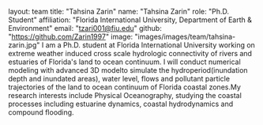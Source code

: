 layout: team
title: "Tahsina Zarin"
name: "Tahsina Zarin"
role: "Ph.D. Student"
affiliation: "Florida International University, Department of Earth & Environment"
email: "tzari001@fiu.edu"
github: "https://github.com/Zarin1997"
image: "images/images/team/tahsina-zarin.jpg"
I am a Ph.D. student at Florida International University working on extreme weather induced cross scale hydrologic connectivity of rivers and estuaries of Florida's land to ocean continuum. I will conduct numerical modeling with advanced 3D modelto simulate the hydroperiod(inundation depth and inundated areas), water level, flows and pollutant particle trajectories of the land to ocean continuum of Florida coastal zones.My research interests include Physical Oceanography, studying the coastal processes including estuarine dynamics, coastal hydrodynamics and compound flooding.

